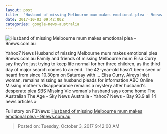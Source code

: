 ```yaml
---
layout: post
title:  "Husband of missing Melbourne mum makes emotional plea - 9news.com.au"
date: 2017-10-03 09:42:00Z
categories: google-news-australia
---
```


![Husband of missing Melbourne mum makes emotional plea - 9news.com.au](https://cf-images.ap-southeast-2.prod.boltdns.net/v1/static/664969388001/dedbe7e5-cedd-4a0e-a5b3-e3c64a584186/9c170265-3215-4eb1-9b35-de5d8a026ef9/640x360/match/image.jpg)

Yahoo7 News Husband of missing Melbourne mum makes emotional plea 9news.com.au Family and friends of missing Melbourne mum Elisa Curry say they're just trying to keep life normal for her three children, as the third day of major search comes to an end. The 42-year-old hasn't been seen or heard from since 10.30pm on Saturday with ... Elisa Curry, Aireys Inlet woman, remains missing as husband pleads for information ABC Online Missing mother's disappearance remains a mystery after husband's desperate plea SBS Missing Vic woman's husband says come home The Australian The Age - Sky News Australia - Yahoo7 News - Bay 93.9 all 14 news articles »


Full story on F3News: [Husband of missing Melbourne mum makes emotional plea - 9news.com.au](http://www.f3nws.com/n/qaf4nB)

> Posted on: Tuesday, October 3, 2017 9:42:00 AM

